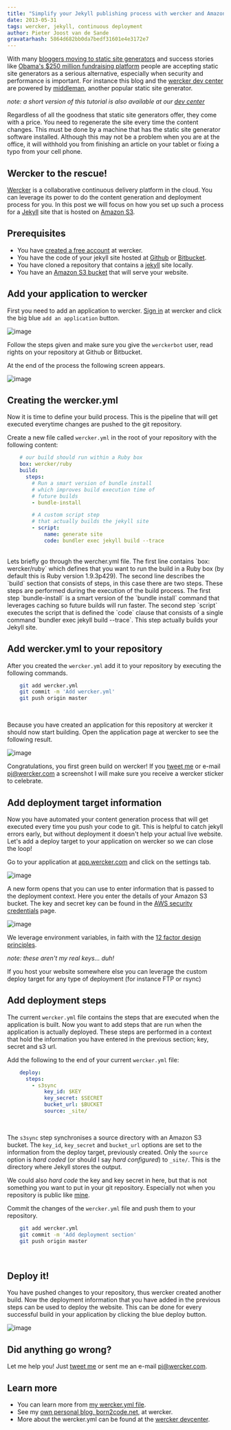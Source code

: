```yaml
---
title: "Simplify your Jekyll publishing process with wercker and Amazon S3"
date: 2013-05-31
tags: wercker, jekyll, continuous deployment
author: Pieter Joost van de Sande
gravatarhash: 5864d682bb0da7bedf31601e4e3172e7
---
```


With many [bloggers moving to static site generators](https://www.google.nl/search?q=popular+bloggers+moving+to+jekyll) and success stories like [Obama's $250 million fundraising platform](http://kylerush.net/blog/meet-the-obama-campaigns-250-million-fundraising-platform/) people are accepting static site generators as a serious alternative, especially when security and performance is important. For instance this blog and the [wercker dev center](http://devcenter.wercker.com/) are powered by [middleman](http://middlemanapp.com/), another popular static site generator.

_note: a short version of this tutorial is also available at our [dev center](http://devcenter.wercker.com/articles/deployment/jekylls3.html)_

Regardless of all the goodness that static site generators offer, they come with a price. You need to regenerate the site every time the content changes. This must be done by a machine that has the static site generator software installed. Although this may not be a problem when you are at the office, it will withhold you from finishing an article on your tablet or fixing a typo from your cell phone.

## Wercker to the rescue!

[Wercker](http://beta.wercker.com) is a collaborative continuous delivery platform in the cloud. You can leverage its power to do the content generation and deployment process for you. In this post we will focus on how you set up such a process for a [Jekyll](http://jekyllrb.com) site that is hosted on [Amazon S3](http://aws.amazon.com/s3/).

## Prerequisites

* You have [created a free account](https://app.wercker.com/users/new/) at wercker.
* You have the code of your jekyll site hosted at [Github](http://github.com) or [Bitbucket](http://bitbucket.com).
* You have cloned a repository that contains a [jekyll](http://jekyllrb.com) site locally.
* You have an [Amazon S3 bucket](http://docs.aws.amazon.com/AmazonS3/latest/dev/HostingWebsiteOnS3Setup.html) that will serve your website.

## Add your application to wercker

First you need to add an application to wercker. [Sign in](http://app.wercker.com/) at wercker and click the big blue `add an application` button.

![image](/images/posts/simplify-your-jekyll-publishing-process-with-wercker/welcome-to-wercker.png)

Follow the steps given and make sure you give the `werckerbot` user, read rights on your repository at Github or Bitbucket.

At the end of the process the following screen appears.

![image](/images/posts/simplify-your-jekyll-publishing-process-with-wercker/thank-you-for-adding-a-new-project.png)

## Creating the wercker.yml
Now it is time to define your build process. This is the pipeline that will get executed everytime changes are pushed to the git repository.

Create a new file called `wercker.yml` in the root of your repository with the following content:

```yaml
    # our build should run within a Ruby box
    box: wercker/ruby
    build:
      steps:
        # Run a smart version of bundle install
        # which improves build execution time of
        # future builds
        - bundle-install

        # A custom script step
        # that actually builds the jekyll site
        - script:
            name: generate site
            code: bundler exec jekyll build --trace
```
  
</br>
Lets briefly go through the wercher.yml file. The first line contains `box: wercker/ruby` which defines that you want to run the build in a Ruby box (by default this is Ruby version 1.9.3p429).
The second line describes the `build` section that consists of steps, in this case there are two steps. These steps are performed during the execution of the build process. The first step `bundle-install` is a smart version of the `bundle install` command that leverages caching so future builds will run faster. The second step `script` executes the script that is defined the `code` clause that consists of a single command `bundler exec jekyll build --trace`. This step actually builds your Jekyll site.

## Add wercker.yml to your repository

After you created the `wercker.yml` add it to your repository by executing the following commands.

```bash
    git add wercker.yml
    git commit -m 'Add wercker.yml'
    git push origin master
```
</br>

Because you have created an application for this repository at wercker it should now start building. Open the application page at wercker to see the following result.

![image](/images/posts/simplify-your-jekyll-publishing-process-with-wercker/first-build.png)

Congratulations, you first green build on wercker! If you [tweet me](http://twitter.com/pjvds) or e-mail [pj@wercker.com](mailto:pj@wercker.com) a screenshot I will make sure you receive a wercker sticker to celebrate.

## Add deployment target information
Now you have automated your content generation process that will get executed every time you push your code to git. This is helpful to catch jekyll errors early, but without  deployment it doesn't help your actual live website. Let's add a deploy target to your application on wercker so we can close the loop!

Go to your application at [app.wercker.com](https://app.wercker.com) and click on the settings tab.

![image](/images/posts/simplify-your-jekyll-publishing-process-with-wercker/add-custom-deploy.png)

A new form opens that you can use to enter information that is passed to the deployment context. Here you enter the details of your Amazon S3 bucket. The key and secret key can be found in the [AWS security credentials](https://portal.aws.amazon.com/gp/aws/securityCredentials) page.

![image](/images/posts/simplify-your-jekyll-publishing-process-with-wercker/deploy-details.png)

We leverage environment variables, in faith with the [12 factor design principles](http://www.12factor.net/config).

_note: these aren't my real keys… duh!_

If you host your website somewhere else you can leverage the custom deploy target for any type of deployment (for instance FTP or rsync)

## Add deployment steps
The current `wercker.yml` file contains the steps that are executed when the application is built. Now you want to add steps that are run when the application is actually deployed. These steps are performed in a context that hold the information you have entered in the previous section; key, secret and s3 url.

Add the following to the end of your current `wercker.yml` file:

```yaml
    deploy:
      steps:
        - s3sync
            key_id: $KEY
            key_secret: $SECRET
            bucket_url: $BUCKET
            source: _site/
```
</br>

The `s3sync` step synchronises a source directory with an Amazon S3 bucket. The `key_id`, `key_secret` and `bucket_url` options are set to the information from the deploy target, previously created. Only the `source` option is _hard coded_ (or should I say _hard configured_) to `_site/`. This is the directory where Jekyll stores the output.

We could also _hard code_ the key and key secret in here, but that is not something you want to put in your git repository. Especially not when you repository is public like [mine](https://github.com/pjvds/born2code.net).

Commit the changes of the `wercker.yml` file and push them to your repository.

```bash
    git add wercker.yml
    git commit -m 'Add deployment section'
    git push origin master
```
</br>

## Deploy it!
You have pushed changes to your repository, thus wercker created another build. Now the deployment information that you have added in the previous steps can be used to deploy the website. This can be done for every successful build in your application by clicking the blue deploy button.

![image](/images/posts/simplify-your-jekyll-publishing-process-with-wercker/deploy-it.png)

## Did anything go wrong?
Let me help you! Just [tweet me](http://twitter.com/pjvds) or sent me an e-mail [pj@wercker.com](mailto:pj@wercker.com).

## Learn more

* You can learn more from [my wercker.yml file](https://github.com/pjvds/born2code.net/blob/master/wercker.yml).
* See my [own personal blog, born2code.net,](https://app.wercker.com/#project/5198a619a4dd999717000331) at wercker.
* More about the wercker.yml can be found at the [wercker devcenter](http://devcenter.wercker.com/articles/werckeryml/).
